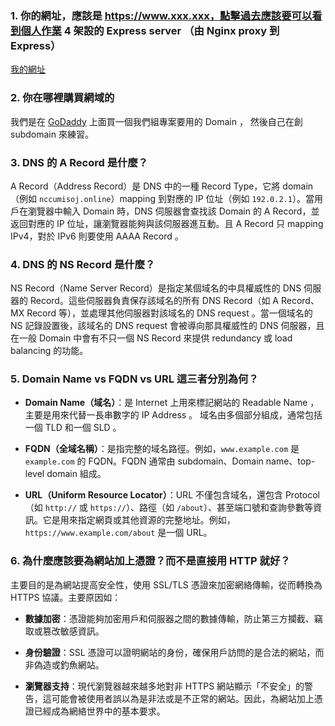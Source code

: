 ### 1. 你的網址，應該是 https://www.xxx.xxx，點擊過去應該要可以看到個人作業 4 架設的 Express server （由 Nginx proxy 到 Express）

[我的網址](https://dddd.nccumisoj.online/)

### 2. 你在哪裡購買網域的

我們是在 [GoDaddy](https://www.godaddy.com/en-sg/offers/godaddy?isc=sem3year&countryview=1&currencyType=TWD&cdtl=c_17606417449.g_139428062098.k_kwd-88659201.a_684576982462.d_c.ctv_g&bnb=b&gad_source=1&gclid=Cj0KCQjwmt24BhDPARIsAJFYKk2eeWAm1KZWbCIY0E5quXRt6BSNvsgxcpLC-ZUbhyqovG8jjgm6KMgaAnIKEALw_wcB) 上面買一個我們組專案要用的 Domain ， 然後自己在創 subdomain 來練習。

### 3. DNS 的 A Record 是什麼？

A Record（Address Record）是 DNS 中的一種 Record Type，它將 domain（例如 `nccumisoj.online`）mapping 到對應的 IP 位址（例如 `192.0.2.1`）。當用戶在瀏覽器中輸入 Domain 時，DNS 伺服器會查找該 Domain 的 A Record，並返回對應的 IP 位址，讓瀏覽器能夠與該伺服器進互動。且 A Record 只 mapping IPv4，對於 IPv6 則要使用 AAAA Record 。


### 4. DNS 的 NS Record 是什麼？

NS Record（Name Server Record）是指定某個域名的中具權威性的 DNS 伺服器的 Record。這些伺服器負責保存該域名的所有 DNS Record（如 A Record、MX Record 等），並處理其他伺服器對該域名的 DNS request 。當一個域名的 NS 記錄設置後，該域名的 DNS request 會被導向那具權威性的 DNS 伺服器，且在一般 Domain 中會有不只一個 NS Record 來提供 redundancy 或 load balancing 的功能。

### 5. Domain Name vs FQDN vs URL 這三者分別為何？

- **Domain Name（域名）**：是 Internet 上用來標記網站的 Readable Name ，主要是用來代替一長串數字的 IP Address 。 域名由多個部分組成，通常包括一個 TLD 和一個 SLD 。

- **FQDN（全域名稱）**：是指完整的域名路徑。例如，`www.example.com` 是 `example.com` 的 FQDN。FQDN 通常由 subdomain、Domain name、top-level domain 組成。

- **URL（Uniform Resource Locator）**：URL 不僅包含域名，還包含 Protocol（如 `http://` 或 `https://`）、路徑（如 `/about`）、甚至端口號和查詢參數等資訊。它是用來指定網頁或其他資源的完整地址。例如，`https://www.example.com/about` 是一個 URL。

### 6. 為什麼應該要為網站加上憑證？而不是直接用 HTTP 就好？

主要目的是為網站提高安全性，使用 SSL/TLS 憑證來加密網絡傳輸，從而轉換為 HTTPS 協議。主要原因如：

- **數據加密**：憑證能夠加密用戶和伺服器之間的數據傳輸，防止第三方攔截、竊取或篡改敏感資訊。
  
- **身份驗證**：SSL 憑證可以證明網站的身份，確保用戶訪問的是合法的網站，而非偽造或釣魚網站。

- **瀏覽器支持**：現代瀏覽器越來越多地對非 HTTPS 網站顯示「不安全」的警告，這可能會被使用者誤以為是非法或是不正常的網站。因此，為網站加上憑證已經成為網絡世界中的基本要求。
